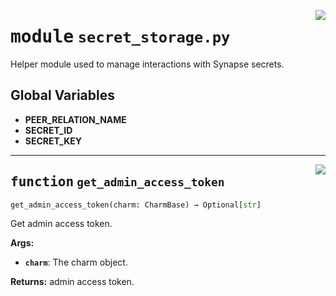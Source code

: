 <!-- markdownlint-disable -->

<a href="../src/secret_storage.py#L0"><img align="right" style="float:right;" src="https://img.shields.io/badge/-source-cccccc?style=flat-square"></a>

# <kbd>module</kbd> `secret_storage.py`
Helper module used to manage interactions with Synapse secrets. 

**Global Variables**
---------------
- **PEER_RELATION_NAME**
- **SECRET_ID**
- **SECRET_KEY**

---

<a href="../src/secret_storage.py#L68"><img align="right" style="float:right;" src="https://img.shields.io/badge/-source-cccccc?style=flat-square"></a>

## <kbd>function</kbd> `get_admin_access_token`

```python
get_admin_access_token(charm: CharmBase) → Optional[str]
```

Get admin access token. 



**Args:**
 
 - <b>`charm`</b>:  The charm object. 



**Returns:**
 admin access token. 


